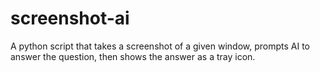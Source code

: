 # screenshot-ai
A python script that takes a screenshot of a given window, prompts AI to answer the question, then shows the answer as a tray icon.
